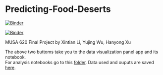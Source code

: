 # Predicting-Food-Deserts
[![Binder](https://mybinder.org/badge_logo.svg)](https://mybinder.org/v2/gh/adawyj97/Predicting-Food-Deserts/master?filepath=DataVisualization.ipynb)

[![Binder](https://mybinder.org/badge_logo.svg)](https://mybinder.org/v2/gh/adawyj97/Predicting-Food-Deserts/master?filepath=%2Fpanel%2FDataVisualization)


MUSA 620 Final Project by Xintian Li, Yujing Wu, Hanyong Xu

The above two buttoms take you to the data visualization panel app and its notebook. <br>
For analysis notebooks go to this [folder](Analysis). Data used and ouputs are saved [here](Data).
